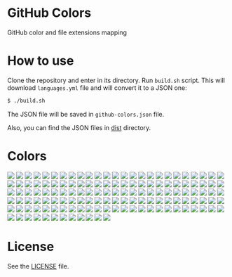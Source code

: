 GitHub Colors
=============
GitHub color and file extensions mapping

# How to use

Clone the repository and enter in its directory. Run `build.sh` script. This will download `languages.yml` file and will convert it to a JSON one:

```sh
$ ./build.sh
```

The JSON file will be saved in `github-colors.json` file.

Also, you can find the JSON files in [dist](./dist) directory.

# Colors

![](http://www.placehold.it/200/9DC3FF/ffffff&text=ANTLR)
![](http://www.placehold.it/200/6a40fd/ffffff&text=ASP)
![](http://www.placehold.it/200/1ac620/ffffff&text=ATS)
![](http://www.placehold.it/200/e3491a/ffffff&text=ActionScript)
![](http://www.placehold.it/200/02f88c/ffffff&text=Ada)
![](http://www.placehold.it/200/467C91/ffffff&text=Agda)
![](http://www.placehold.it/200/cc5c24/ffffff&text=Alloy)
![](http://www.placehold.it/200/ca2afe/ffffff&text=Arc)
![](http://www.placehold.it/200/bd79d1/ffffff&text=Arduino)
![](http://www.placehold.it/200/1957b0/ffffff&text=AspectJ)
![](http://www.placehold.it/200/a67219/ffffff&text=Assembly)
![](http://www.placehold.it/200/6594b9/ffffff&text=AutoHotkey)
![](http://www.placehold.it/200/36699B/ffffff&text=AutoIt)
![](http://www.placehold.it/200/d4bec1/ffffff&text=Boo)
![](http://www.placehold.it/200/555/ffffff&text=C)
![](http://www.placehold.it/200/5a25a2/ffffff&text=C%23)
![](http://www.placehold.it/200/f34b7d/ffffff&text=C%2B%2B)
![](http://www.placehold.it/200/563d7c/ffffff&text=CSS)
![](http://www.placehold.it/200/aaaaff/ffffff&text=Cirru)
![](http://www.placehold.it/200/3a81ad/ffffff&text=Clean)
![](http://www.placehold.it/200/db5855/ffffff&text=Clojure)
![](http://www.placehold.it/200/244776/ffffff&text=CoffeeScript)
![](http://www.placehold.it/200/ed2cd6/ffffff&text=ColdFusion)
![](http://www.placehold.it/200/3fb68b/ffffff&text=Common%20Lisp)
![](http://www.placehold.it/200/fcd46d/ffffff&text=D)
![](http://www.placehold.it/200/075ff1/ffffff&text=DM)
![](http://www.placehold.it/200/98BAD6/ffffff&text=Dart)
![](http://www.placehold.it/200/cca760/ffffff&text=Dogescript)
![](http://www.placehold.it/200/3ebc27/ffffff&text=Dylan)
![](http://www.placehold.it/200/ccce35/ffffff&text=E)
![](http://www.placehold.it/200/8a1267/ffffff&text=ECL)
![](http://www.placehold.it/200/3994bc/ffffff&text=Eagle)
![](http://www.placehold.it/200/946d57/ffffff&text=Eiffel)
![](http://www.placehold.it/200/6e4a7e/ffffff&text=Elixir)
![](http://www.placehold.it/200/c065db/ffffff&text=Emacs%20Lisp)
![](http://www.placehold.it/200/0faf8d/ffffff&text=Erlang)
![](http://www.placehold.it/200/b845fc/ffffff&text=F%23)
![](http://www.placehold.it/200/33CCFF/ffffff&text=FLUX)
![](http://www.placehold.it/200/4d41b1/ffffff&text=FORTRAN)
![](http://www.placehold.it/200/636746/ffffff&text=Factor)
![](http://www.placehold.it/200/7b9db4/ffffff&text=Fancy)
![](http://www.placehold.it/200/dbded5/ffffff&text=Fantom)
![](http://www.placehold.it/200/341708/ffffff&text=Forth)
![](http://www.placehold.it/200/00cafe/ffffff&text=Frege)
![](http://www.placehold.it/200/8ad353/ffffff&text=Game%20Maker%20Language)
![](http://www.placehold.it/200/e4cc98/ffffff&text=Glyph)
![](http://www.placehold.it/200/f0a9f0/ffffff&text=Gnuplot)
![](http://www.placehold.it/200/375eab/ffffff&text=Go)
![](http://www.placehold.it/200/82937f/ffffff&text=Gosu)
![](http://www.placehold.it/200/ff0000/ffffff&text=Grammatical%20Framework)
![](http://www.placehold.it/200/e69f56/ffffff&text=Groovy)
![](http://www.placehold.it/200/0e60e3/ffffff&text=Harbour)
![](http://www.placehold.it/200/29b544/ffffff&text=Haskell)
![](http://www.placehold.it/200/346d51/ffffff&text=Haxe)
![](http://www.placehold.it/200/7891b1/ffffff&text=Hy)
![](http://www.placehold.it/200/e3592c/ffffff&text=IDL)
![](http://www.placehold.it/200/a9188d/ffffff&text=Io)
![](http://www.placehold.it/200/078193/ffffff&text=Ioke)
![](http://www.placehold.it/200/b07219/ffffff&text=Java)
![](http://www.placehold.it/200/f1e05a/ffffff&text=JavaScript)
![](http://www.placehold.it/200/a270ba/ffffff&text=Julia)
![](http://www.placehold.it/200/f5c800/ffffff&text=KRL)
![](http://www.placehold.it/200/004200/ffffff&text=LFE)
![](http://www.placehold.it/200/2584c3/ffffff&text=Lasso)
![](http://www.placehold.it/200/A8FF97/ffffff&text=Latte)
![](http://www.placehold.it/200/499886/ffffff&text=LiveScript)
![](http://www.placehold.it/200/fa1fa1/ffffff&text=Lua)
![](http://www.placehold.it/200/0095d9/ffffff&text=MTML)
![](http://www.placehold.it/200/f97732/ffffff&text=Mask)
![](http://www.placehold.it/200/bb92ac/ffffff&text=Matlab)
![](http://www.placehold.it/200/ce279c/ffffff&text=Max)
![](http://www.placehold.it/200/abcdef/ffffff&text=Mercury)
![](http://www.placehold.it/200/c7a938/ffffff&text=Mirah)
![](http://www.placehold.it/200/0d3c6e/ffffff&text=Nemerle)
![](http://www.placehold.it/200/ff2b2b/ffffff&text=NetLogo)
![](http://www.placehold.it/200/37775b/ffffff&text=Nimrod)
![](http://www.placehold.it/200/c9df40/ffffff&text=Nu)
![](http://www.placehold.it/200/3be133/ffffff&text=OCaml)
![](http://www.placehold.it/200/438eff/ffffff&text=Objective-C)
![](http://www.placehold.it/200/4886FC/ffffff&text=Objective-C%2B%2B)
![](http://www.placehold.it/200/ff0c5a/ffffff&text=Objective-J)
![](http://www.placehold.it/200/cabbff/ffffff&text=Omgrofl)
![](http://www.placehold.it/200/5a63a3/ffffff&text=Oxygene)
![](http://www.placehold.it/200/dbb284/ffffff&text=PAWN)
![](http://www.placehold.it/200/4F5D95/ffffff&text=PHP)
![](http://www.placehold.it/200/f3ca0a/ffffff&text=Parrot)
![](http://www.placehold.it/200/b0ce4e/ffffff&text=Pascal)
![](http://www.placehold.it/200/0298c3/ffffff&text=Perl)
![](http://www.placehold.it/200/0298c3/ffffff&text=Perl6)
![](http://www.placehold.it/200/066ab2/ffffff&text=Pike)
![](http://www.placehold.it/200/d80074/ffffff&text=PogoScript)
![](http://www.placehold.it/200/2779ab/ffffff&text=Processing)
![](http://www.placehold.it/200/74283c/ffffff&text=Prolog)
![](http://www.placehold.it/200/2b446d/ffffff&text=Propeller%20Spin)
![](http://www.placehold.it/200/cc5555/ffffff&text=Puppet)
![](http://www.placehold.it/200/91de79/ffffff&text=Pure%20Data)
![](http://www.placehold.it/200/bcdc53/ffffff&text=PureScript)
![](http://www.placehold.it/200/3581ba/ffffff&text=Python)
![](http://www.placehold.it/200/44a51c/ffffff&text=QML)
![](http://www.placehold.it/200/198ce7/ffffff&text=R)
![](http://www.placehold.it/200/ae17ff/ffffff&text=Racket)
![](http://www.placehold.it/200/ff9c2e/ffffff&text=Ragel%20in%20Ruby%20Host)
![](http://www.placehold.it/200/358a5b/ffffff&text=Rebol)
![](http://www.placehold.it/200/ee0000/ffffff&text=Red)
![](http://www.placehold.it/200/cc0088/ffffff&text=Rouge)
![](http://www.placehold.it/200/701516/ffffff&text=Ruby)
![](http://www.placehold.it/200/dea584/ffffff&text=Rust)
![](http://www.placehold.it/200/7dd3b0/ffffff&text=Scala)
![](http://www.placehold.it/200/1e4aec/ffffff&text=Scheme)
![](http://www.placehold.it/200/0579aa/ffffff&text=Self)
![](http://www.placehold.it/200/5861ce/ffffff&text=Shell)
![](http://www.placehold.it/200/120F14/ffffff&text=Shen)
![](http://www.placehold.it/200/007eff/ffffff&text=Slash)
![](http://www.placehold.it/200/596706/ffffff&text=Smalltalk)
![](http://www.placehold.it/200/f69e1d/ffffff&text=SourcePawn)
![](http://www.placehold.it/200/dc566d/ffffff&text=Standard%20ML)
![](http://www.placehold.it/200/46390b/ffffff&text=SuperCollider)
![](http://www.placehold.it/200/343761/ffffff&text=SystemVerilog)
![](http://www.placehold.it/200/e4cc98/ffffff&text=Tcl)
![](http://www.placehold.it/200/3D6117/ffffff&text=TeX)
![](http://www.placehold.it/200/45f715/ffffff&text=Turing)
![](http://www.placehold.it/200/31859c/ffffff&text=TypeScript)
![](http://www.placehold.it/200/755223/ffffff&text=Unified%20Parallel%20C)
![](http://www.placehold.it/200/a54c4d/ffffff&text=UnrealScript)
![](http://www.placehold.it/200/543978/ffffff&text=VHDL)
![](http://www.placehold.it/200/ee7d06/ffffff&text=Vala)
![](http://www.placehold.it/200/848bf3/ffffff&text=Verilog)
![](http://www.placehold.it/200/199c4b/ffffff&text=VimL)
![](http://www.placehold.it/200/945db7/ffffff&text=Visual%20Basic)
![](http://www.placehold.it/200/0098db/ffffff&text=Volt)
![](http://www.placehold.it/200/2700e2/ffffff&text=XQuery)
![](http://www.placehold.it/200/118f9e/ffffff&text=Zephir)
![](http://www.placehold.it/200/db5855/ffffff&text=edn)
![](http://www.placehold.it/200/ffce3b/ffffff&text=nesC)
![](http://www.placehold.it/200/b0b77e/ffffff&text=ooc)
![](http://www.placehold.it/200/7582D1/ffffff&text=wisp)
![](http://www.placehold.it/200/3a4040/ffffff&text=xBase)


# License
See the [LICENSE](./LICENSE) file.
